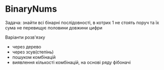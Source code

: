 # BinaryNums

Задача: знайти всі бінарні послідовності,  в котрих 1 не стоять поруч та їх  сума не перевищує половини довжини цифри

Варіанти розв'язку
* через дерево
* через зсув(степінь)
* пошуком комбінацій
* виявлення кількості комбінацій, на основі ряду фібоначі